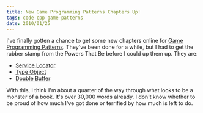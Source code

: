 ```yaml
---
title: New Game Programming Patterns Chapters Up!
tags: code cpp game-patterns
date: 2010/01/25
---
```

I've finally gotten a chance to get some new chapters online for [Game
Programming Patterns](http://gameprogrammingpatterns.com/). They've been done for a while, but I had to get the
rubber stamp from the Powers That Be before I could up them up. They are:

  * [Service Locator](http://gameprogrammingpatterns.com/service-locator.html)
  * [Type Object](http://gameprogrammingpatterns.com/type-object.html)
  * [Double Buffer](http://gameprogrammingpatterns.com/double-buffer.html)

With this, I think I'm about a quarter of the way through what looks to be a
monster of a book. It's over 30,000 words already. I don't know whether to be
proud of how much I've got done or terrified by how much is left to do.
